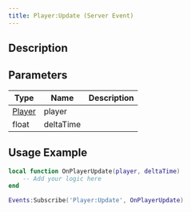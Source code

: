 ```yaml
---
title: Player:Update (Server Event)
---
```

## Description

## Parameters

| Type                                  | Name      | Description |
| ------------------------------------- | --------- | ----------- |
| [Player](/vext/ref/cls/srv/player) | player    |             |
| float                                 | deltaTime |             |

## Usage Example

``` lua
local function OnPlayerUpdate(player, deltaTime)
    -- Add your logic here
end

Events:Subscribe('Player:Update', OnPlayerUpdate)
```
